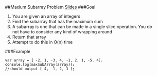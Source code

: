 ##Maxium Subarray Problem
<a href="http://slides.com/justinsung/reacto#/" target="_blank">Slides<a/>
###Goal
1. You are given an array of integers
2. Find the subarray that has the maximum sum
3. A subarray is one that can be made in a single slice operation. You do not have to consider any kind of wrapping around
4. Return that array
5. Attempt to do this in O(n) time

###Example

```
var array = [ -2, 1, -3, 4, -1, 2, 1, -5, 4];
console.log(maxSubArray(array));
//should output [ 4, -1, 2, 1 ];
```

